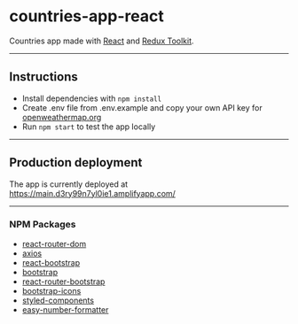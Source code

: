 # countries-app-react

Countries app made with [React](https://reactjs.org/) and [Redux Toolkit](https://redux-toolkit.js.org/).

---

## Instructions

- Install dependencies with `npm install`
- Create .env file from .env.example and copy your own API key for [openweathermap.org](https://openweathermap.org/)
- Run `npm start` to test the app locally

---

## Production deployment

The app is currently deployed at https://main.d3ry99n7yl0ie1.amplifyapp.com/

---

### NPM Packages

- [react-router-dom](https://www.npmjs.com/package/react-router-dom)
- [axios](https://www.npmjs.com/package/axios)
- [react-bootstrap](https://www.npmjs.com/package/react-bootstrap)
- [bootstrap](https://www.npmjs.com/package/bootstrap)
- [react-router-bootstrap](https://www.npmjs.com/package/react-router-bootstrap)
- [bootstrap-icons](https://www.npmjs.com/package/bootstrap-icons)
- [styled-components](https://www.npmjs.com/package/styled-components)
- [easy-number-formatter](https://www.npmjs.com/package/easy-number-formatter)
